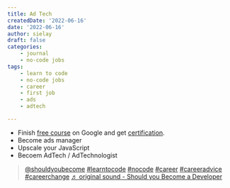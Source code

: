 ```yaml
---
title: Ad Tech
createdDate: '2022-06-16'
date: '2022-06-16'
author: sielay
draft: false
categories:
    - journal
    - no-code jobs
tags:
    - learn to code
    - no-code jobs
    - career
    - first job
    - ads
    - adtech

---
```


 * Finish [free course](https://learndigital.withgoogle.com/digitalgarage/courses?category=digital_marketing&certification=free) on Google and get [certification](https://learndigital.withgoogle.com/digitalgarage/course/digital-marketing).
 * Become ads manager
 * Upscale your JavaScript
 * Becoem AdTech / AdTechnologist

<blockquote class="tiktok-embed" cite="https://www.tiktok.com/@shouldyoubecome/video/7109830680967679259" data-video-id="7109830680967679259" style="max-width: 605px;min-width: 325px;" > <section> <a target="_blank" title="@shouldyoubecome" href="https://www.tiktok.com/@shouldyoubecome">@shouldyoubecome</a> <a title="learntocode" target="_blank" href="https://www.tiktok.com/tag/learntocode">#learntocode</a> <a title="nocode" target="_blank" href="https://www.tiktok.com/tag/nocode">#nocode</a> <a title="career" target="_blank" href="https://www.tiktok.com/tag/career">#career</a> <a title="careeradvice" target="_blank" href="https://www.tiktok.com/tag/careeradvice">#careeradvice</a> <a title="careerchange" target="_blank" href="https://www.tiktok.com/tag/careerchange">#careerchange</a> <a target="_blank" title="♬ original sound - Should you Become a Developer" href="https://www.tiktok.com/music/original-sound-7109832658460592923">♬ original sound - Should you Become a Developer</a> </section> </blockquote> <script async src="https://www.tiktok.com/embed.js"></script>